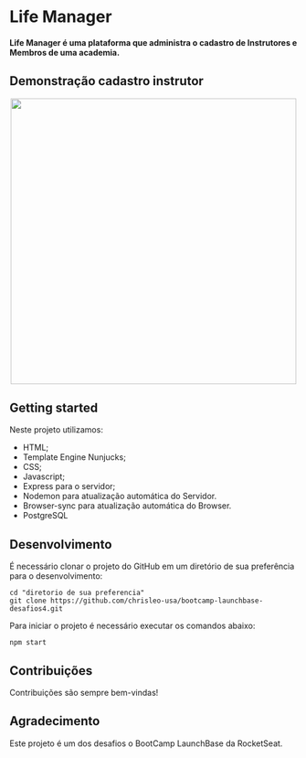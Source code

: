 # Life Manager

#### Life Manager é uma plataforma que administra o cadastro de Instrutores e Membros de uma academia. 


## Demonstração cadastro instrutor
<p align="center">
  <img width="500" height="500" src="https://github.com/chrisleo-usa/Gifs/blob/master/academyControl/academyControl.gif">
</p>

## Getting started

Neste projeto utilizamos:

* HTML;
* Template Engine Nunjucks;
* CSS;
* Javascript;
* Express para o servidor;
* Nodemon para atualização automática do Servidor. 
* Browser-sync para atualização automática do Browser. 
* PostgreSQL


## Desenvolvimento

É necessário clonar o projeto do GitHub em um diretório de sua preferência para o desenvolvimento:
```shell
cd "diretorio de sua preferencia"
git clone https://github.com/chrisleo-usa/bootcamp-launchbase-desafios4.git
```

Para iniciar o projeto é necessário executar os comandos abaixo:
```shell
npm start
```

## Contribuições

Contribuições são sempre bem-vindas!

## Agradecimento

Este projeto é um dos desafios o BootCamp LaunchBase da RocketSeat.
